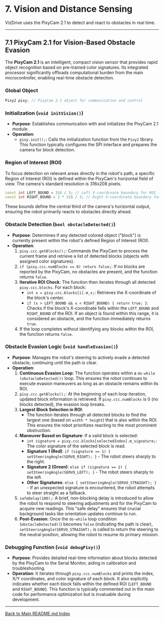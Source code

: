 # 7. Vision and Distance Sensing

VizDrive uses the PixyCam 2.1 to detect and react to obstacles in real time.

---

## 7.1 PixyCam 2.1 for Vision-Based Obstacle Evasion

The **PixyCam 2.1** is an intelligent, compact vision sensor that provides rapid object recognition based on pre-trained color signatures. Its integrated processor significantly offloads computational burden from the main microcontroller, enabling real-time obstacle detection.

### Global Object

```cpp
Pixy2 pixy; // PixyCam 2.1 object for communication and control
````

### Initialization (`void initVision()`)

* **Purpose**: Establishes communication with and initializes the PixyCam 2.1 module.
* **Operation**:
  * `pixy.init();`: Calls the initialization function from the `Pixy2` library. This function typically configures the SPI interface and prepares the camera for block detection.

### Region of Interest (ROI)

To focus detection on relevant areas directly in the robot's path, a specific Region of Interest (ROI) is defined within the PixyCam's horizontal field of view. The camera's standard resolution is 316x208 pixels.

```cpp
const int LEFT_BOUND = 316 / 3; // Left X-coordinate boundary for ROI (approx. 105 pixels)
const int RIGHT_BOUND = 2 * 316 / 3; // Right X-coordinate boundary for ROI (approx. 210 pixels)
```

These bounds define the central third of the camera's horizontal output, ensuring the robot primarily reacts to obstacles directly ahead.

### Obstacle Detection (`bool obstacleDetected()`)

* **Purpose**: Determines if any detected colored object ("block") is currently present within the robot's defined Region of Interest (ROI).
* **Operation**:
    1. `pixy.ccc.getBlocks();`: Commands the PixyCam to process the current frame and retrieve a list of detected blocks (objects with assigned color signatures).
    2. `if (pixy.ccc.numBlocks == 0) return false;`: If no blocks are reported by the PixyCam, no obstacles are present, and the function returns `false`.
    3. **Iterative ROI Check**: The function then iterates through all detected `pixy.ccc.blocks`. For each block:
          * `int x = pixy.ccc.blocks[i].m_x;`: Retrieves the X-coordinate of the block's center.
          * `if (x > LEFT_BOUND && x < RIGHT_BOUND) { return true; }`: Checks if the block's X-coordinate falls within the `LEFT_BOUND` and `RIGHT_BOUND` of the ROI. If an object is found within this range, it is considered an obstacle, and the function immediately returns `true`.
    4. If the loop completes without identifying any blocks within the ROI, the function returns `false`.

### Obstacle Evasion Logic (`void handleEvasion()`)

* **Purpose**: Manages the robot's steering to actively evade a detected obstacle, continuing until the path is clear.
* **Operation**:
    1. **Continuous Evasion Loop**: The function operates within a `do-while (obstacleDetected())` loop. This ensures the robot continues to execute evasion maneuvers as long as an obstacle remains within its ROI.
    2. `pixy.ccc.getBlocks();`: At the beginning of each loop iteration, updated block information is retrieved. If `pixy.ccc.numBlocks` is 0 (no blocks detected), the evasion loop breaks.
    3. **Largest Block Selection in ROI**:
          * The function iterates through all detected blocks to find the largest one (based on `width * height`) that is also within the ROI. This ensures the robot prioritizes reacting to the most prominent obstruction.
    4. **Maneuver Based on Signature**: If a valid block is selected:
          * `int signature = pixy.ccc.blocks[selectedIndex].m_signature;`: The color signature of the selected block is read.
          * **Signature 1 (Red)**: `if (signature == 1) { setSteeringAngle(SERVO_RIGHT); }` - The robot steers sharply to the right.
          * **Signature 2 (Green)**: `else if (signature == 2) { setSteeringAngle(SERVO_LEFT); }` - The robot steers sharply to the left.
          * **Other Signatures**: `else { setSteeringAngle(SERVO_STRAIGHT); }` - If an unexpected signature is encountered, the robot attempts to steer straight as a fallback.
    5. `safeDelay(100);`: A brief, non-blocking delay is introduced to allow the robot to respond to steering adjustments and for the PixyCam to acquire new readings. This "safe delay" ensures that crucial background tasks like orientation updates continue to run.
    6. **Post-Evasion**: Once the `do-while` loop condition (`obstacleDetected()`) becomes `false` (indicating the path is clear), `setSteeringAngle(SERVO_STRAIGHT);` is called to return the steering to the neutral position, allowing the robot to resume its primary mission.

### Debugging Function (`void debugPixy()`)

* **Purpose**: Provides detailed real-time information about blocks detected by the PixyCam to the Serial Monitor, aiding in calibration and troubleshooting.
* **Operation**: It iterates through `pixy.ccc.numBlocks` and prints the index, X/Y coordinates, and color signature of each block. It also explicitly indicates whether each block falls within the defined ROI (`LEFT_BOUND` and `RIGHT_BOUND`). This function is typically commented out in the main code for performance optimization but is invaluable during development.

---

[Back to Main README.md Index](https://www.google.com/search?q=../README.md)
